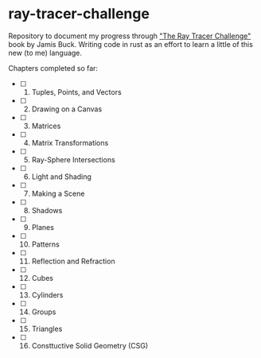 # ray-tracer-challenge

Repository to document my progress through ["The Ray Tracer Challenge"](http://raytracerchallenge.com/) book by Jamis Buck.
Writing code in rust as an effort to learn a little of this new (to me) language.

Chapters completed so far:

- [ ] 1. Tuples, Points, and Vectors
- [ ] 2. Drawing on a Canvas
- [ ] 3. Matrices
- [ ] 4. Matrix Transformations
- [ ] 5. Ray-Sphere Intersections
- [ ] 6. Light and Shading
- [ ] 7. Making a Scene
- [ ] 8. Shadows
- [ ] 9. Planes
- [ ] 10. Patterns
- [ ] 11. Reflection and Refraction
- [ ] 12. Cubes
- [ ] 13. Cylinders
- [ ] 14. Groups
- [ ] 15. Triangles
- [ ] 16. Consttuctive Solid Geometry (CSG)
